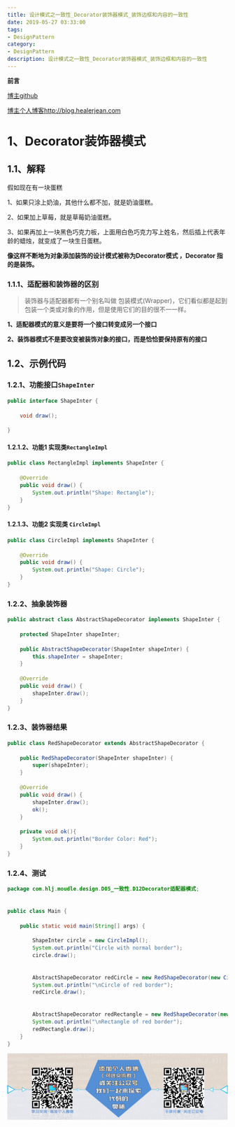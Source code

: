 ```yaml
---
title: 设计模式之一致性_Decorator装饰器模式_装饰边框和内容的一致性
date: 2019-05-27 03:33:00
tags: 
- DesignPattern
category: 
- DesignPattern
description: 设计模式之一致性_Decorator装饰器模式_装饰边框和内容的一致性
---
```







**前言**    

[博主github](https://github.com/HealerJean)     

[博主个人博客http://blog.healerjean.com](http://HealerJean.github.io)       



# 1、Decorator装饰器模式  

## 1.1、解释 

假如现在有一块蛋糕   

1、如果只涂上奶油，其他什么都不加，就是奶油蛋糕。    

2、如果加上草莓，就是草莓奶油蛋糕。     

3、如果再加上一块黑色巧克力板，上面用白色巧克力写上姓名，然后插上代表年龄的蜡烛，就变成了一块生日蛋糕。     

**像这样不断地为对象添加装饰的设计模式被称为Decorator模式 ，Decorator 指的是装饰。**      



### 1.1.1、适配器和装饰器的区别

> 装饰器与适配器都有一个别名叫做 包装模式(Wrapper)，它们看似都是起到包装一个类或对象的作用，但是使用它们的目的很不一一样。       



**1、适配器模式的意义是要将一个接口转变成另一个接口**     

**2、装饰器模式不是要改变被装饰对象的接口，而是恰恰要保持原有的接口**



## 1.2、示例代码

### 1.2.1、功能接口`ShapeInter`



```java
public interface ShapeInter {

    void draw();

}

```



#### 1.2.1.2、功能1 实现类`RectangleImpl`

```java
public class RectangleImpl implements ShapeInter {

    @Override
    public void draw() {
        System.out.println("Shape: Rectangle");
    }
}

```



#### 1.2.1.3、功能2 实现类 `CircleImpl`

```java
public class CircleImpl implements ShapeInter {

    @Override
    public void draw() {
        System.out.println("Shape: Circle");
    }
}
```



### 1.2.2、抽象装饰器

```java
public abstract class AbstractShapeDecorator implements ShapeInter {

    protected ShapeInter shapeInter;

    public AbstractShapeDecorator(ShapeInter shapeInter) {
        this.shapeInter = shapeInter;
    }

    @Override
    public void draw() {
        shapeInter.draw();
    }
}

```



### 1.2.3、装饰器结果

```java
public class RedShapeDecorator extends AbstractShapeDecorator {

    public RedShapeDecorator(ShapeInter shapeInter) {
        super(shapeInter);
    }

    @Override
    public void draw() {
        shapeInter.draw();
        ok();
    }

    private void ok(){
        System.out.println("Border Color: Red");
    }
}
```



### 1.2.4、测试

```java
package com.hlj.moudle.design.D05_一致性.D12Decorator适配器模式;


public class Main {

    public static void main(String[] args) {

        ShapeInter circle = new CircleImpl();
        System.out.println("Circle with normal border");
        circle.draw();


        AbstractShapeDecorator redCircle = new RedShapeDecorator(new CircleImpl());
        System.out.println("\nCircle of red border");
        redCircle.draw();


        AbstractShapeDecorator redRectangle = new RedShapeDecorator(new RectangleImpl());
        System.out.println("\nRectangle of red border");
        redRectangle.draw();
    }
}

```















![](https://raw.githubusercontent.com/HealerJean/HealerJean.github.io/master/assets/img/artical_bottom.jpg)




<!-- Gitalk 评论 start  -->

<link rel="stylesheet" href="https://unpkg.com/gitalk/dist/gitalk.css">
<script src="https://unpkg.com/gitalk@latest/dist/gitalk.min.js"></script> 
<div id="gitalk-container"></div>    
 <script type="text/javascript">
    var gitalk = new Gitalk({
		clientID: `1d164cd85549874d0e3a`,
		clientSecret: `527c3d223d1e6608953e835b547061037d140355`,
		repo: `HealerJean.github.io`,
		owner: 'HealerJean',
		admin: ['HealerJean'],
		id: 'XUWMCjGgFmwdxs01',
    });
    gitalk.render('gitalk-container');
</script> 


<!-- Gitalk end -->

